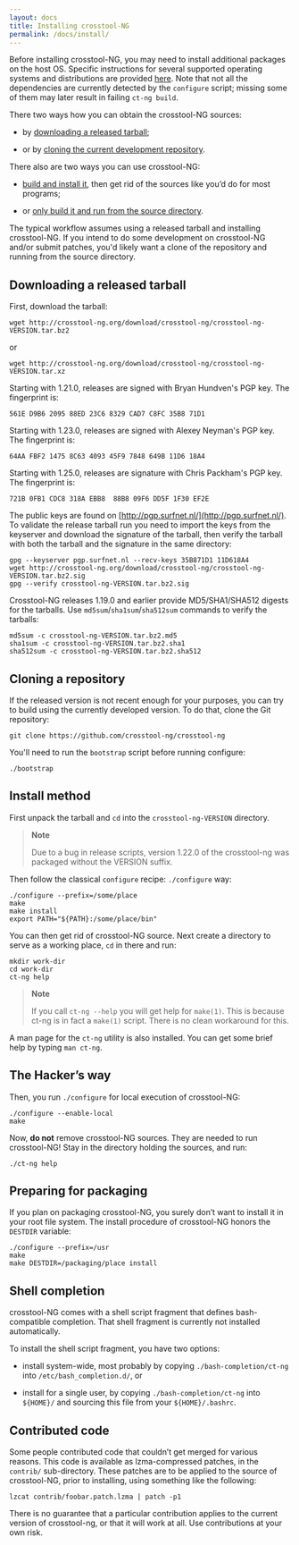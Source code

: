 ```yaml
---
layout: docs
title: Installing crosstool-NG
permalink: /docs/install/
---
```


Before installing crosstool-NG, you may need to install additional packages on
the host OS.  Specific instructions for several supported operating systems and
distributions are provided [here](/docs/os-setup/).  Note that not all the
dependencies are currently detected by the `configure` script; missing some of
them may later result in failing `ct-ng build`.

There two ways how you can obtain the crosstool-NG sources:

-   by [downloading a released tarball](#download-tarball);

-   or by [cloning the current development repository](#clone).

There also are two ways you can use crosstool-NG:

-   [build and install it](#install-method), then get rid of the sources like
    you’d do for most programs;

-   or [only build it and run from the source directory](#hackers-way).

The typical workflow assumes using a released tarball and installing crosstool-NG.
If you intend to do some development on crosstool-NG and/or submit patches,
you'd likely want a clone of the repository and running from the source directory.


Downloading a released tarball <a name="download-tarball"></a>
------------------------------

First, download the tarball:

    wget http://crosstool-ng.org/download/crosstool-ng/crosstool-ng-VERSION.tar.bz2

or

    wget http://crosstool-ng.org/download/crosstool-ng/crosstool-ng-VERSION.tar.xz

Starting with 1.21.0, releases are signed with Bryan Hundven's PGP key. The
fingerprint is:

    561E D9B6 2095 88ED 23C6 8329 CAD7 C8FC 35B8 71D1

Starting with 1.23.0, releases are signed with Alexey Neyman's PGP key. The
fingerprint is:

    64AA FBF2 1475 8C63 4093 45F9 7848 649B 11D6 18A4

Starting with 1.25.0, releases are signature with Chris Packham's PGP key. The
fingerprint is:

    721B 0FB1 CDC8 318A EBB8  88B8 09F6 DD5F 1F30 EF2E

The public keys are found on [http://pgp.surfnet.nl/](http://pgp.surfnet.nl/).
To validate the release tarball run you need to import the keys from the keyserver
and download the signature of the tarball, then verify the tarball with both
the tarball and the signature in the same directory:

    gpg --keyserver pgp.surfnet.nl --recv-keys 35B871D1 11D618A4
    wget http://crosstool-ng.org/download/crosstool-ng/crosstool-ng-VERSION.tar.bz2.sig
    gpg --verify crosstool-ng-VERSION.tar.bz2.sig

<!-- TBD: who's key was used for 1.20.0? Yann's? what is the fingerprint/keyserver? -->

Crosstool-NG releases 1.19.0 and earlier provide MD5/SHA1/SHA512 digests for the tarballs.
Use `md5sum`/`sha1sum`/`sha512sum` commands to verify the tarballs:

    md5sum -c crosstool-ng-VERSION.tar.bz2.md5
    sha1sum -c crosstool-ng-VERSION.tar.bz2.sha1
    sha512sum -c crosstool-ng-VERSION.tar.bz2.sha512


Cloning a repository <a name="clone"></a>
--------------------

If the released version is not recent enough for your purposes, you
can try to build using the currently developed version. To do that,
clone the Git repository:

    git clone https://github.com/crosstool-ng/crosstool-ng

You'll need to run the `bootstrap` script before running configure:

    ./bootstrap

Install method <a name="install-method"></a>
--------------

First unpack the tarball and `cd` into the `crosstool-ng-VERSION` directory.

> **Note**
>
> Due to a bug in release scripts, version 1.22.0 of the crosstool-ng was
> packaged without the VERSION suffix.

Then follow the classical `configure` recipe:
`./configure` way:

    ./configure --prefix=/some/place
    make
    make install
    export PATH="${PATH}:/some/place/bin"

You can then get rid of crosstool-NG source. Next create a directory to serve
as a working place, `cd` in there and run:

    mkdir work-dir
    cd work-dir
    ct-ng help

> **Note**
>
> If you call `ct-ng --help` you will get help for `make(1)`. This is
> because ct-ng is in fact a `make(1)` script. There is no clean workaround for this.

A man page for the `ct-ng` utility is also installed. You can get some brief
help by typing `man ct-ng`.


The Hacker’s way <a name="hackers-way"></a>
----------------

Then, you run `./configure` for local execution of crosstool-NG:

    ./configure --enable-local
    make

Now, **do not** remove crosstool-NG sources. They are needed to run
crosstool-NG! Stay in the directory holding the sources, and run:

    ./ct-ng help


Preparing for packaging <a name="package-prep"></a>
-----------------------

If you plan on packaging crosstool-NG, you surely don’t want to install it
in your root file system. The install procedure of crosstool-NG honors the
`DESTDIR` variable:

    ./configure --prefix=/usr
    make
    make DESTDIR=/packaging/place install

Shell completion <a name="shell-completion"></a>
----------------

crosstool-NG comes with a shell script fragment that defines bash-compatible
completion. That shell fragment is currently not installed automatically.

To install the shell script fragment, you have two options:

-   install system-wide, most probably by copying `./bash-completion/ct-ng`
    into `/etc/bash_completion.d/`, or

-   install for a single user, by copying `./bash-completion/ct-ng` into
    `${HOME}/` and sourcing this file from your `${HOME}/.bashrc`.

Contributed code <a name="contributed-code"></a>
----------------

Some people contributed code that couldn’t get merged for various reasons.
This code is available as lzma-compressed patches, in the `contrib/`
sub-directory. These patches are to be applied to the source of crosstool-NG,
prior to installing, using something like the following:

    lzcat contrib/foobar.patch.lzma | patch -p1

There is no guarantee that a particular contribution applies to the current
version of crosstool-ng, or that it will work at all. Use contributions at
your own risk.
